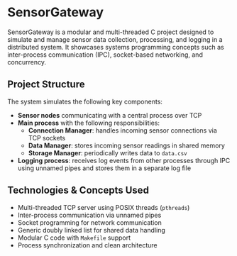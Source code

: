 # SensorGateway

SensorGateway is a modular and multi-threaded C project designed to simulate and manage sensor data collection, processing, and logging in a distributed system. It showcases systems programming concepts such as inter-process communication (IPC), socket-based networking, and concurrency.

## Project Structure

The system simulates the following key components:
- **Sensor nodes** communicating with a central process over TCP
- **Main process** with the following responsibilities:
  - **Connection Manager**: handles incoming sensor connections via TCP sockets
  - **Data Manager**: stores incoming sensor readings in shared memory
  - **Storage Manager**: periodically writes data to `data.csv`
- **Logging process**: receives log events from other processes through IPC using unnamed pipes and stores them in a separate log file

## Technologies & Concepts Used
- Multi-threaded TCP server using POSIX threads (`pthreads`)
- Inter-process communication via unnamed pipes
- Socket programming for network communication
- Generic doubly linked list for shared data handling
- Modular C code with `Makefile` support
- Process synchronization and clean architecture

